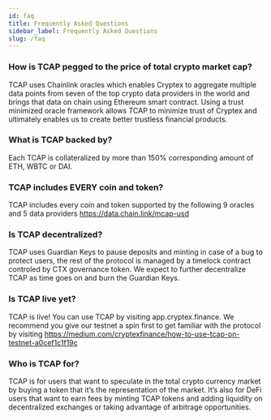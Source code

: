 ```yaml
---
id: faq
title: Frequently Asked Questions
sidebar_label: Frequently Asked Questions
slug: /faq
---
```


### How is TCAP pegged to the price of total crypto market cap?

TCAP uses Chainlink oracles which enables Cryptex to aggregate multiple data points from seven of the top crypto data providers in the world and brings that data on chain using Ethereum smart contract.
Using a trust minimized oracle framework allows TCAP to minimize trust of Cryptex and ultimately enables us to create better trustless financial products.

### What is TCAP backed by?

Each TCAP is collateralized by more than 150% corresponding amount of ETH, WBTC or DAI.

### TCAP includes EVERY coin and token?

TCAP includes every coin and token supported by the following 9 oracles and 5 data providers https://data.chain.link/mcap-usd

### Is TCAP decentralized?

TCAP uses Guardian Keys to pause deposits and minting in case of a bug to protect users, the rest of the protocol is managed by a timelock contract controled by CTX governance token. We expect to further decentralize TCAP as time goes on and burn the Guardian Keys.

### Is TCAP live yet?

TCAP is live! You can use TCAP by visiting app.cryptex.finance. We recommend you give our testnet a spin first to get familiar with the protocol by visiting https://medium.com/cryptexfinance/how-to-use-tcap-on-testnet-a0cef1c1f19c

### Who is TCAP for?

TCAP is for users that want to speculate in the total crypto currency market by buying a token that it’s the representation of the market. It’s also for DeFi users that want to earn fees by minting TCAP tokens and adding liquidity on decentralized exchanges or taking advantage of arbitrage opportunities.
